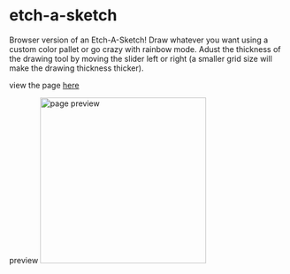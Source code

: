 # etch-a-sketch
Browser version of an Etch-A-Sketch! Draw whatever you want using a custom color pallet or go crazy with rainbow mode. Adust the thickness of the drawing tool by moving the slider left or right (a smaller grid size will make the drawing thickness thicker).

view the page <a href="https://cartaud.github.io/etch-a-sketch/" target="_blank">here</a>

preview 
<img width="300px" src="https://user-images.githubusercontent.com/98357415/161310672-3dffee21-56b2-4caf-8a12-94bdbd6c806c.png" alt="page preview">




